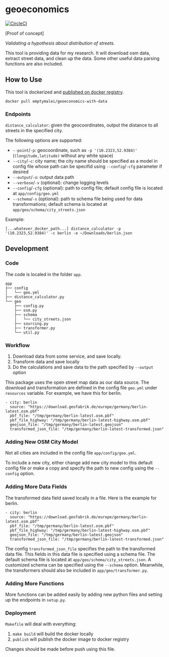 # geoeconomics

[![CircleCI](https://circleci.com/gh/emptymalei/geoeconomics-with-data.svg?style=svg)](https://circleci.com/gh/emptymalei/geoeconomics-with-data)

[Proof of concept]

*Validating a hypothesis about distribution of streets.*

This tool is providing data for my research. It will download osm data, extract street data, and clean up the data. Some other useful data parsing functions are also included.



## How to Use

This tool is dockerized and [published on docker registry](https://cloud.docker.com/u/emptymalei/repository/docker/emptymalei/geoeconomics-with-data).

```
docker pull emptymalei/geoeconomics-with-data
```

### Endpoints

`distance_calculator`: given the geocoordinates, output the distance to all streets in the specified city.

The following options are supported:

- `--point`/`-p`: geocoordinate, such as `-p '(10.2323,52.9384)'` (`(longitude,latitude)` without any white space)
- `--city`/`-c`: city name; the city name should be specified as a model in config file whose path can be specifid using `--config`/`-cfg` parameter if desired
- `--output`/`-o`: output data path
- `--verbose`/`-v` (optional): change logging levels
- `--config`/`-cfg` (optional): path to config file; default config file is located at `app/config/geo.yml`
- `--schema`/`-s` (optional): path to schema file being used for data transformations; default schema is located at `app/geo/schema/city_streets.json`

Example:

```
[...whatever_docker_path...] distance_calculator -p '(10.2323,52.9384)' -c berlin -o ~/Downloads/berlin.json
```

## Development


### Code

The code is localed in the folder `app`.

```
app
├── config
│   └── geo.yml
├── distance_calculator.py
└── geo
    ├── config.py
    ├── osm.py
    ├── schema
    │   └── city_streets.json
    ├── sourcing.py
    ├── transformer.py
    └── util.py
```

### Workflow

1. Download data from some service, and save locally.
2. Transform data and save locally
3. Do the calculations and save data to the path specified by `--output` option


This package uses the open street map data as our data source. The download and transformation are defined in the config file `geo.yml` under `resources` variable. For example, we have this for berlin.

```
- city: berlin
  source: "https://download.geofabrik.de/europe/germany/berlin-latest.osm.pbf"
  pbf_file: "/tmp/germany/berlin-latest.osm.pbf"
  pbf_file_highway: "/tmp/germany/berlin-latest-highway.osm.pbf"
  geojson_file: "/tmp/germany/berlin-latest.geojson"
  transformed_json_file: "/tmp/germany/berlin-latest-transformed.json"
```


### Adding New OSM City Model

Not all cities are included in the config file `app/config/geo.yml`.

To include a new city, either change add new city model to this default config file or make a copy and specify the path to new config using the `--config` option.

### Adding More Data Fields

The transformed data field saved locally in a file. Here is the example for berlin.


```
- city: berlin
  source: "https://download.geofabrik.de/europe/germany/berlin-latest.osm.pbf"
  pbf_file: "/tmp/germany/berlin-latest.osm.pbf"
  pbf_file_highway: "/tmp/germany/berlin-latest-highway.osm.pbf"
  geojson_file: "/tmp/germany/berlin-latest.geojson"
  transformed_json_file: "/tmp/germany/berlin-latest-transformed.json"
```

The config `transformed_json_file` specifies the path to the transformed data file. This fields in this data file is specified using a schema file. The default schema file is located at `app/geo/schema/city_streets.json`. A customized schema can be specified using the `--schema` option. Meanwhile, the transformers should also be included in `app/geo/transformer.py`.


### Adding More Functions

More functions can be added easily by adding new python files and setting up the endpoints in `setup.py`.

### Deployment


`Makefile` will deal with everything:

1. `make build` will build the docker locally
2. `publish` will publish the docker image to docker registry

Changes should be made before push using this file.

